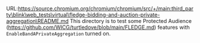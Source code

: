 URL:https://source.chromium.org/chromium/chromium/src/+/main:third_party\blink\web_tests\virtual\fledge-bidding-and-auction-private-aggregation\README.md
This directory is to test some Protected Audience (https://github.com/WICG/turtledove/blob/main/FLEDGE.md) features with `EnableBandAPrivateAggregation` turned on.
